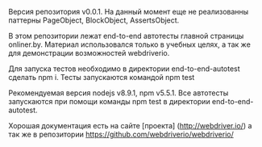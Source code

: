 Версия репозитория v0.0.1. На данный момент еще не реализованны паттерны PageObject, BlockObject, AssertsObject.

В этом репозитории лежат end-to-end автотесты главной страницы onliner.by.
Материал использовался только в учебных целях, а так же для демонстрации возможностей webdriverio.

Для запуска тестов необходимо в директории end-to-end-autotest сделать npm i.
Тесты запускаются командой npm test

Рекомендуемая версия nodejs v8.9.1, npm v5.5.1.
Все автотесты запускаются при помощи команды npm test в директории end-to-end-autotest.

Хорошая документация есть на сайте [проекта] (http://webdriver.io/)
а так же в репозитории https://github.com/webdriverio/webdriverio/
